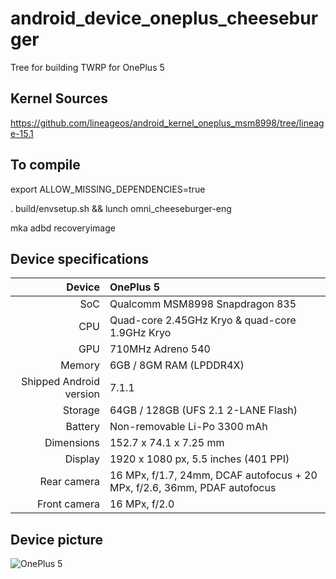 # android_device_oneplus_cheeseburger
Tree for building TWRP for OnePlus 5

## Kernel Sources

https://github.com/lineageos/android_kernel_oneplus_msm8998/tree/lineage-15.1

## To compile

export ALLOW_MISSING_DEPENDENCIES=true

. build/envsetup.sh && lunch omni_cheeseburger-eng

mka adbd recoveryimage

## Device specifications

| Device       | OnePlus 5                                       |
| -----------: | :---------------------------------------------- |
| SoC          | Qualcomm MSM8998 Snapdragon 835                 |
| CPU          | Quad-core 2.45GHz Kryo & quad-core 1.9GHz Kryo  |
| GPU          | 710MHz Adreno 540                               |
| Memory       | 6GB / 8GM RAM (LPDDR4X)                         |
| Shipped Android version | 7.1.1                                |
| Storage      | 64GB / 128GB (UFS 2.1 2-LANE Flash)             |
| Battery      | Non-removable Li-Po 3300 mAh                    |
| Dimensions   | 152.7 x 74.1 x 7.25 mm                          |
| Display      | 1920 x 1080 px, 5.5 inches (401 PPI)            |
| Rear camera  | 16 MPx, f/1.7, 24mm, DCAF autofocus + 20 MPx, f/2.6, 36mm, PDAF autofocus |
| Front camera | 16 MPx, f/2.0                                   |

## Device picture

![OnePlus 5](http://image01.oneplus.cn/ebp/201706/17/291/8dc3e3d2bd22658de5f63eeb27700a83.png "OnePlus 5 in black")
